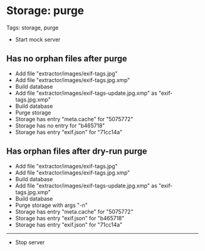 # Storage: purge

Tags: storage, purge

* Start mock server

## Has no orphan files after purge

* Add file "extractor/images/exif-tags.jpg"
* Add file "extractor/images/exif-tags.jpg.xmp"
* Build database
* Add file "extractor/images/exif-tags-update.jpg.xmp" as "exif-tags.jpg.xmp"
* Build database
* Purge storage
* Storage has entry "meta.cache" for "5075772"
* Storage has no entry for "b465718"
* Storage has entry "exif.json" for "71cc14a"

## Has orphan files after dry-run purge

* Add file "extractor/images/exif-tags.jpg"
* Add file "extractor/images/exif-tags.jpg.xmp"
* Build database
* Add file "extractor/images/exif-tags-update.jpg.xmp" as "exif-tags.jpg.xmp"
* Build database
* Purge storage with args "-n"
* Storage has entry "meta.cache" for "5075772"
* Storage has entry "exif.json" for "b465718"
* Storage has entry "exif.json" for "71cc14a"
___
* Stop server